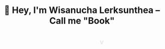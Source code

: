 <div align="center">

# 👋 Hey, I'm Wisanucha Lerksunthea – Call me "Book"

<style>
  .skills-title {
    font-size: 1.5em;
    font-weight: bold;
    margin-top: 20px;
  }
  
  .letter {
    display: inline-block;
    opacity: 0;
    transform: translateY(20px);
    animation: fadeInUp 0.6s ease-out forwards;
  }
  
  .letter:nth-child(1) { animation-delay: 0.1s; color: #FF6B6B; }
  .letter:nth-child(2) { animation-delay: 0.2s; color: #4ECDC4; }
  .letter:nth-child(3) { animation-delay: 0.3s; color: #45B7D1; }
  .letter:nth-child(4) { animation-delay: 0.4s; color: #96CEB4; }
  .letter:nth-child(5) { animation-delay: 0.5s; color: #FFEAA7; }
  .letter:nth-child(6) { animation-delay: 0.6s; color: #DDA0DD; }
  .letter:nth-child(7) { animation-delay: 0.7s; color: #98D8C8; }
  .letter:nth-child(8) { animation-delay: 0.8s; color: #F7DC6F; }
  .letter:nth-child(9) { animation-delay: 0.9s; color: #BB8FCE; }
  .letter:nth-child(10) { animation-delay: 1.0s; color: #85C1E9; }
  .letter:nth-child(11) { animation-delay: 1.1s; color: #F8C471; }
  
  @keyframes fadeInUp {
    to {
      opacity: 1;
      transform: translateY(0);
    }
  }
</style>

<div class="skills-title">
  <span class="letter">F</span><span class="letter">u</span><span class="letter">l</span><span class="letter">l</span><span class="letter">s</span><span class="letter">t</span><span class="letter">a</span><span class="letter">c</span><span class="letter">k</span> <span class="letter">D</span><span class="letter">e</span><span class="letter">v</span>
</div>

</div>
